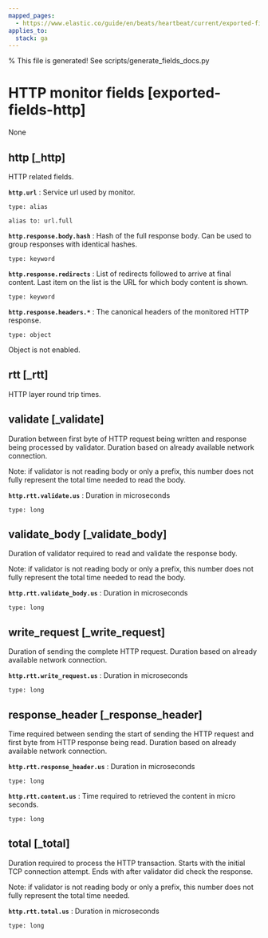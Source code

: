 ```yaml
---
mapped_pages:
  - https://www.elastic.co/guide/en/beats/heartbeat/current/exported-fields-http.html
applies_to:
  stack: ga
---
```


% This file is generated! See scripts/generate_fields_docs.py

# HTTP monitor fields [exported-fields-http]

None

## http [_http]

HTTP related fields.

**`http.url`**
:   Service url used by monitor.

    type: alias

    alias to: url.full


**`http.response.body.hash`**
:   Hash of the full response body. Can be used to group responses with identical hashes.

    type: keyword


**`http.response.redirects`**
:   List of redirects followed to arrive at final content. Last item on the list is the URL for which body content is shown.

    type: keyword


**`http.response.headers.*`**
:   The canonical headers of the monitored HTTP response.

    type: object

Object is not enabled.


## rtt [_rtt]

HTTP layer round trip times.

## validate [_validate]

Duration between first byte of HTTP request being written and
response being processed by validator. Duration based on already
available network connection.

Note: if validator is not reading body or only a prefix, this
      number does not fully represent the total time needed
      to read the body.

**`http.rtt.validate.us`**
:   Duration in microseconds

    type: long


## validate_body [_validate_body]

Duration of validator required to read and validate the response
body.

Note: if validator is not reading body or only a prefix, this
      number does not fully represent the total time needed
      to read the body.

**`http.rtt.validate_body.us`**
:   Duration in microseconds

    type: long


## write_request [_write_request]

Duration of sending the complete HTTP request. Duration based on already available network connection.

**`http.rtt.write_request.us`**
:   Duration in microseconds

    type: long


## response_header [_response_header]

Time required between sending the start of sending the HTTP request and first byte from HTTP response being read. Duration based on already available network connection.

**`http.rtt.response_header.us`**
:   Duration in microseconds

    type: long


**`http.rtt.content.us`**
:   Time required to retrieved the content in micro seconds.

    type: long


## total [_total]

Duration required to process the HTTP transaction. Starts with
the initial TCP connection attempt. Ends with after validator
did check the response.

Note: if validator is not reading body or only a prefix, this
      number does not fully represent the total time needed.

**`http.rtt.total.us`**
:   Duration in microseconds

    type: long


